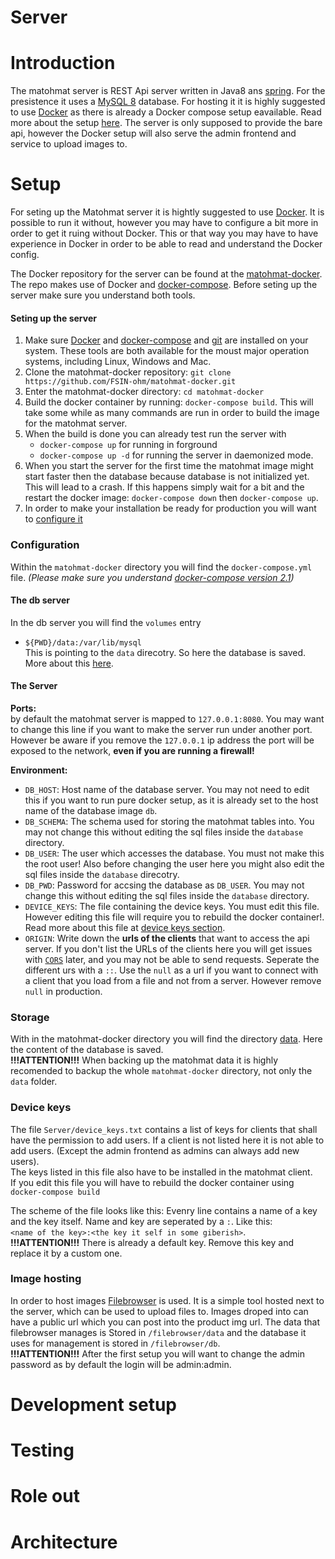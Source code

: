 Server
======

# Introduction

The matohmat server is REST Api server written in Java8 ans [spring](https://spring.io/). For the presistence it uses a [MySQL 8](https://dev.mysql.com/doc/relnotes/mysql/8.0/en/) database. For hosting it it is highly suggested to use [Docker](https://www.Docker.com/) as there is already a Docker compose setup eavailable. Read more about the setup [here](#setup). The server is only supposed to provide the bare api, however the Docker setup will also serve the admin frontend and service to upload images to.

# Setup

For seting up the Matohmat server it is hightly suggested to use [Docker](https://www.Docker.com). It is possible to run it without, however you may have to configure a bit more in order to get it ruing without Docker. This or that way you may have to have experience in Docker in order to be able to read and understand the Docker config.

The Docker repository for the server can be found at the [matohmat-docker](https://github.com/FSIN-ohm/matohmat-Docker). The repo makes use of Docker and [docker-compose](https://docs.Docker.com/compose/). Before seting up the server make sure you understand both tools.

#### Seting up the server
1. Make sure [Docker](https://docs.docker.com/install/) and [docker-compose](https://docs.docker.com/compose/install/) and [git](https://git-scm.com/) are installed on your system. These tools are both available for the moust major operation systems, including Linux, Windows and Mac.
2. Clone the matohmat-docker repository: `git clone https://github.com/FSIN-ohm/matohmat-docker.git`
3. Enter the matohmat-docker directory: `cd matohmat-docker`
4. Build the docker container by running: `docker-compose build`. This will take some while as many commands are run in order to build the image for the matohmat server.
5. When the build is done you can already test run the server with
   - `docker-compose up` for running in forground
   - `docker-compose up -d` for running the server in daemonized mode.
6. When you start the server for the first time the matohmat image might start faster then the database because database is not initialized yet. This will lead to a crash. If this happens simply wait for a bit and the restart the docker image: `docker-compose down` then `docker-compose up`.
7. In order to make your installation be ready for production you will want to [configure it](#configuration)

### Configuration

Within the `matohmat-docker` directory you will find the `docker-compose.yml` file. *(Please make sure you understand [docker-compose version 2.1](https://docs.docker.com/compose/compose-file/compose-file-v2/))*

#### The db server
In the db server you will find the `volumes` entry  
- `${PWD}/data:/var/lib/mysql`  
This is pointing to the `data` direcotry. So here the database is saved. More about this [here](#storage).

#### The Server
**Ports:**  
by default the matohmat server is mapped to `127.0.0.1:8080`. You may want to change this line if you want to make the server run under another port. However be aware if you remove the `127.0.0.1` ip address the port will be exposed to the network, **even if you are running a firewall!**

**Environment:**

- `DB_HOST`: Host name of the database server. You may not need to edit this if you want to run pure docker setup, as it is already set to the host name of the database image `db`.
- `DB_SCHEMA`: The schema used for storing the matohmat tables into. You may not change this without editing the sql files inside the `database` directory.
- `DB_USER`: The user which accesses the database. You must not make this the root user! Also before changing the user here you might also edit the sql files inside the `database` direcotry.
- `DB_PWD`: Password for accsing the database as `DB_USER`. You may not change this without editing the sql files inside the `database` directory.
- `DEVICE_KEYS`: The file containing the device keys. You must edit this file. However editing this file will require you to rebuild the docker container!. Read more about this file at [device keys section](#device_keys).
- `ORIGIN`: Write down the **urls of the clients** that want to access the api server. If you don't list the URLs of the clients here you will get issues with [`CORS`](https://developer.mozilla.org/en-US/docs/Web/HTTP/CORS) later, and you may not be able to send requests. Seperate the different urs with a `::`. Use the `null` as a url if you want to connect with a client that you load from a file and not from a server. However remove `null` in production.

### Storage

With in the matohmat-docker directory you will find the directory [data](https://github.com/FSIN-ohm/matohmat-docker/tree/master/data). Here the content of the database is saved.  
**!!!ATTENTION!!!** When backing up the matohmat data it is highly recomended to backup the whole `matohmat-docker` directory, not only the `data` folder.

### Device keys

The file `Server/device_keys.txt` contains a list of keys for clients that shall have the permission to add users. If a client is not listed here it is not able to add users. (Except the admin frontend as admins can always add new users).  
The keys listed in this file also have to be installed in the matohmat client.  
If you edit this file you will have to rebuild the docker container using `docker-compose build`

The scheme of the file looks like this: Evenry line contains a name of a key and the key itself. Name and key are seperated by a `:`. Like this:  
`<name of the key>:<the key it self in some giberish>`.  
**!!!ATTENTION!!!** There is already a default key. Remove this key and replace it by a custom one.

### Image hosting

In order to host images [Filebrowser](https://filebrowser.xyz/) is used. It is a simple tool hosted next to the server, which can be used to upload files to. Images droped into can have a public url which you can post into the product img url.
The data that filebrowser manages is Stored in `/filebrowser/data` and the database it uses for management is stored in `/filebrowser/db`.  
**!!!ATTENTION!!!** After the first setup you will want to change the admin password as by default the login will be admin:admin.

# Development setup

# Testing

# Role out

# Architecture
